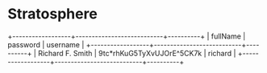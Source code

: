 # Stratosphere


<role rolename="manager-gui"/>
<user username="tomcat" password="s3cret" roles="manager-gui"/>



+------------------+---------------------------+----------+
| fullName         | password                  | username |
+------------------+---------------------------+----------+
| Richard F. Smith | 9tc*rhKuG5TyXvUJOrE^5CK7k | richard  |
+------------------+---------------------------+----------+
